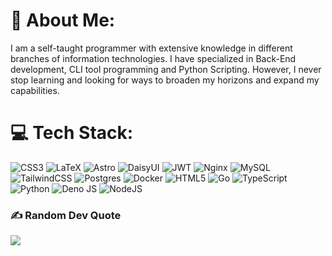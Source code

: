 # 💫 About Me:
I am a self-taught programmer with extensive knowledge in different branches of information technologies. I have specialized in Back-End development, CLI tool programming and Python Scripting. However, I never stop learning and looking for ways to broaden my horizons and expand my capabilities.

# 💻 Tech Stack:
![CSS3](https://img.shields.io/badge/css3-%231572B6.svg?style=for-the-badge&logo=css3&logoColor=white) ![LaTeX](https://img.shields.io/badge/latex-%23008080.svg?style=for-the-badge&logo=latex&logoColor=white) ![Astro](https://img.shields.io/badge/astro-%232C2052.svg?style=for-the-badge&logo=astro&logoColor=white) ![DaisyUI](https://img.shields.io/badge/daisyui-5A0EF8?style=for-the-badge&logo=daisyui&logoColor=white) ![JWT](https://img.shields.io/badge/JWT-black?style=for-the-badge&logo=JSON%20web%20tokens) ![Nginx](https://img.shields.io/badge/nginx-%23009639.svg?style=for-the-badge&logo=nginx&logoColor=white) ![MySQL](https://img.shields.io/badge/mysql-4479A1.svg?style=for-the-badge&logo=mysql&logoColor=white) ![TailwindCSS](https://img.shields.io/badge/tailwindcss-%2338B2AC.svg?style=for-the-badge&logo=tailwind-css&logoColor=white) ![Postgres](https://img.shields.io/badge/postgres-%23316192.svg?style=for-the-badge&logo=postgresql&logoColor=white) ![Docker](https://img.shields.io/badge/docker-%230db7ed.svg?style=for-the-badge&logo=docker&logoColor=white) ![HTML5](https://img.shields.io/badge/html5-%23E34F26.svg?style=for-the-badge&logo=html5&logoColor=white) ![Go](https://img.shields.io/badge/go-%2300ADD8.svg?style=for-the-badge&logo=go&logoColor=white) ![TypeScript](https://img.shields.io/badge/typescript-%23007ACC.svg?style=for-the-badge&logo=typescript&logoColor=white) ![Python](https://img.shields.io/badge/python-3670A0?style=for-the-badge&logo=python&logoColor=ffdd54) ![Deno JS](https://img.shields.io/badge/deno%20js-000000?style=for-the-badge&logo=deno&logoColor=white) ![NodeJS](https://img.shields.io/badge/node.js-6DA55F?style=for-the-badge&logo=node.js&logoColor=white)
### ✍️ Random Dev Quote
![](https://quotes-github-readme.vercel.app/api?type=horizontal&theme=dark)

<!-- Proudly created with GPRM ( https://gprm.itsvg.in ) -->
